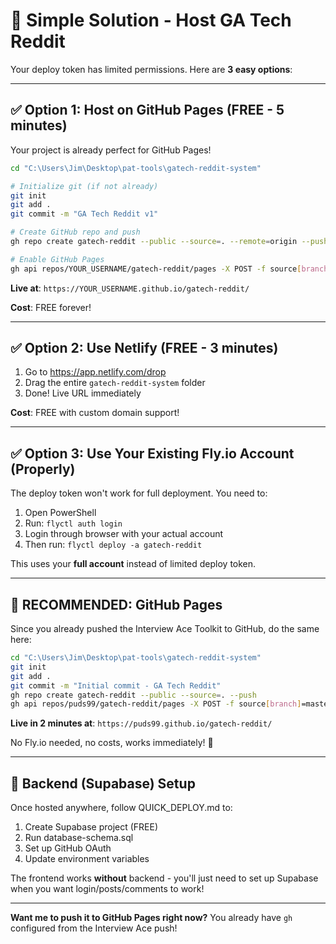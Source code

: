 # 🎯 Simple Solution - Host GA Tech Reddit

Your deploy token has limited permissions. Here are **3 easy options**:

---

## ✅ Option 1: Host on GitHub Pages (FREE - 5 minutes)

Your project is already perfect for GitHub Pages!

```bash
cd "C:\Users\Jim\Desktop\pat-tools\gatech-reddit-system"

# Initialize git (if not already)
git init
git add .
git commit -m "GA Tech Reddit v1"

# Create GitHub repo and push
gh repo create gatech-reddit --public --source=. --remote=origin --push

# Enable GitHub Pages
gh api repos/YOUR_USERNAME/gatech-reddit/pages -X POST -f source[branch]=main -f source[path]=/
```

**Live at**: `https://YOUR_USERNAME.github.io/gatech-reddit/`

**Cost**: FREE forever!

---

## ✅ Option 2: Use Netlify (FREE - 3 minutes)

1. Go to https://app.netlify.com/drop
2. Drag the entire `gatech-reddit-system` folder
3. Done! Live URL immediately

**Cost**: FREE with custom domain support!

---

## ✅ Option 3: Use Your Existing Fly.io Account (Properly)

The deploy token won't work for full deployment. You need to:

1. Open PowerShell
2. Run: `flyctl auth login`
3. Login through browser with your actual account
4. Then run: `flyctl deploy -a gatech-reddit`

This uses your **full account** instead of limited deploy token.

---

## 🎯 RECOMMENDED: GitHub Pages

Since you already pushed the Interview Ace Toolkit to GitHub, do the same here:

```bash
cd "C:\Users\Jim\Desktop\pat-tools\gatech-reddit-system"
git init
git add .
git commit -m "Initial commit - GA Tech Reddit"
gh repo create gatech-reddit --public --source=. --push
gh api repos/puds99/gatech-reddit/pages -X POST -f source[branch]=master -f source[path]=/
```

**Live in 2 minutes at**: `https://puds99.github.io/gatech-reddit/`

No Fly.io needed, no costs, works immediately! 🚀

---

## 📝 Backend (Supabase) Setup

Once hosted anywhere, follow QUICK_DEPLOY.md to:
1. Create Supabase project (FREE)
2. Run database-schema.sql
3. Set up GitHub OAuth
4. Update environment variables

The frontend works **without** backend - you'll just need to set up Supabase when you want login/posts/comments to work!

---

**Want me to push it to GitHub Pages right now?** You already have `gh` configured from the Interview Ace push!
